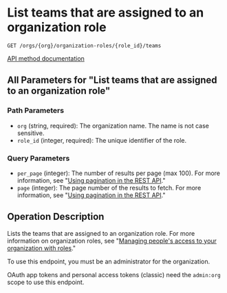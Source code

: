 # List teams that are assigned to an organization role

`GET /orgs/{org}/organization-roles/{role_id}/teams`

[API method documentation](https://docs.github.com/rest/orgs/organization-roles#list-teams-that-are-assigned-to-an-organization-role)

## All Parameters for "List teams that are assigned to an organization role"

### Path Parameters

- `org` (string, required): The organization name. The name is not case sensitive.
- `role_id` (integer, required): The unique identifier of the role.
### Query Parameters

- `per_page` (integer): The number of results per page (max 100). For more information, see "[Using pagination in the REST API](https://docs.github.com/rest/using-the-rest-api/using-pagination-in-the-rest-api)."
- `page` (integer): The page number of the results to fetch. For more information, see "[Using pagination in the REST API](https://docs.github.com/rest/using-the-rest-api/using-pagination-in-the-rest-api)."

## Operation Description

Lists the teams that are assigned to an organization role. For more information on organization roles, see "[Managing people's access to your organization with roles](https://docs.github.com/organizations/managing-peoples-access-to-your-organization-with-roles/about-custom-organization-roles)."

To use this endpoint, you must be an administrator for the organization.

OAuth app tokens and personal access tokens (classic) need the `admin:org` scope to use this endpoint.
